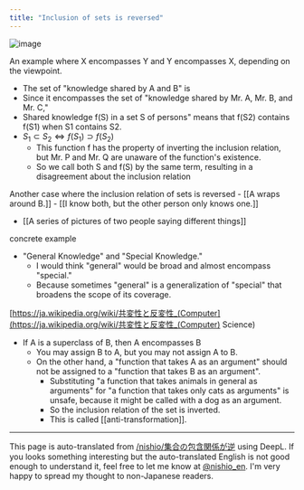 ```yaml
---
title: "Inclusion of sets is reversed"
---
```


![image](https://gyazo.com/176ef1662ce0e681421ee8e2fbf1aa26/thumb/1000)


An example where X encompasses Y and Y encompasses X, depending on the viewpoint.
- The set of "knowledge shared by A and B" is
- Since it encompasses the set of "knowledge shared by Mr. A, Mr. B, and Mr. C,"
- Shared knowledge f(S) in a set S of persons" means that f(S2) contains f(S1) when S1 contains S2.
- $S_1 \subset S_2 \iff f(S_1) \supset f(S_2)$
    - This function f has the property of inverting the inclusion relation, but Mr. P and Mr. Q are unaware of the function's existence.
    - So we call both S and f(S) by the same term, resulting in a disagreement about the inclusion relation

Another case where the inclusion relation of sets is reversed
    - [[A wraps around B.]]
    - [[I know both, but the other person only knows one.]]

- [[A series of pictures of two people saying different things]]

concrete example
- "General Knowledge" and "Special Knowledge."
    - I would think "general" would be broad and almost encompass "special."
    - Because sometimes "general" is a generalization of "special" that broadens the scope of its coverage.

[https://ja.wikipedia.org/wiki/共変性と反変性_(Computer](https://ja.wikipedia.org/wiki/共変性と反変性_(Computer) Science)
- If A is a superclass of B, then A encompasses B
    - You may assign B to A, but you may not assign A to B.
    - On the other hand, a "function that takes A as an argument" should not be assigned to a "function that takes B as an argument".
        - Substituting "a function that takes animals in general as arguments" for "a function that takes only cats as arguments" is unsafe, because it might be called with a dog as an argument.
        - So the inclusion relation of the set is inverted.
        - This is called [[anti-transformation]].

---
This page is auto-translated from [/nishio/集合の包含関係が逆](https://scrapbox.io/nishio/集合の包含関係が逆) using DeepL. If you looks something interesting but the auto-translated English is not good enough to understand it, feel free to let me know at [@nishio_en](https://twitter.com/nishio_en). I'm very happy to spread my thought to non-Japanese readers.